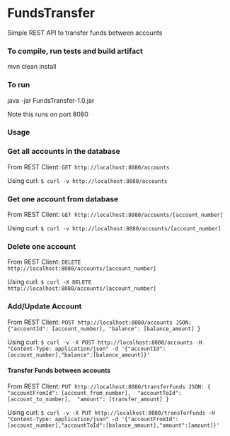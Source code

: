 # FundsTransfer
Simple REST API to transfer funds between accounts

### To compile, run tests and build artifact
mvn clean install 

### To run 
java -jar FundsTransfer-1.0.jar

Note this runs on port 8080 

### Usage

### Get all accounts in the database
From REST Client: ```GET http://localhost:8080/accounts```

Using curl: ```$ curl -v http://localhost:8080/accounts ```

### Get one account from database
From REST Client: ```GET http://localhost:8080/accounts/[account_number]```

Using curl: ```$ curl -v http://localhost:8080/accounts/[account_number]```

### Delete one account
From REST Client: ```DELETE http://localhost:8080/accounts/[account_number]```

Using curl: ```$ curl -X DELETE http://localhost:8080/accounts/[account_number]```

### Add/Update Account
From REST Client: ```POST http://localhost:8080/accounts JSON: {"accountId": [account_number], "balance": [balance_amount] }```

Using curl: 
```$ curl -v -X POST http://localhost:8080/accounts -H "Content-Type: application/json" -d '{"accountId":[account_number],"balance":[balance_amount]}'```

#### Transfer Funds between accounts
From REST Client: ```PUT http://localhost:8080/transferFunds JSON: {
"accountFromId": [account_from_number], 
"accountToId": [account_to_number], 
"amount": [transfer_amount]
}```

Using curl: 
```$ curl -v -X PUT http://localhost:8080/transferFunds -H "Content-Type: application/json" -d '{"accountFromId":[account_number],"accountToId":[balance_amount],"amount":[amount]}'```

